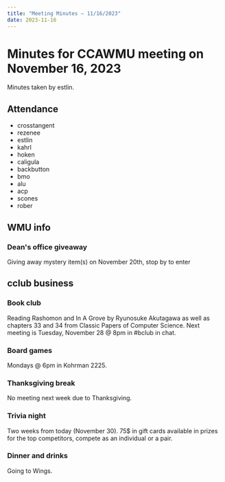 ```yaml
---
title: "Meeting Minutes – 11/16/2023"
date: 2023-11-16
---
```

# Minutes for CCAWMU meeting on November 16, 2023
Minutes taken by estlin.

## Attendance
* crosstangent
* rezenee
* estlin
* kahrl
* hoken
* caligula
* backbutton
* bmo
* alu
* acp
* scones
* rober

## WMU info

### Dean's office giveaway
Giving away mystery item(s) on November 20th, stop by to enter

## cclub business

### Book club
Reading Rashomon and In A Grove by Ryunosuke Akutagawa as well as chapters 33 and 34 from Classic Papers of Computer Science. Next meeting is Tuesday, November 28 @ 8pm in #bclub in chat. 

### Board games
Mondays @ 6pm in Kohrman 2225.

### Thanksgiving break
No meeting next week due to Thanksgiving. 

### Trivia night
Two weeks from today (November 30). 75$ in gift cards available in prizes for the top competitors, compete as an individual or a pair. 

### Dinner and drinks
Going to Wings. 
